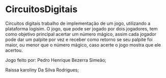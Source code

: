 # CircuitosDigitais
Circuitos digitais 
trabalho de implementação de um jogo, utilizando a plataforma logisim.
O jogo, que pode ser jogado por dois jogadores, tem como objetivo principal acertar um número mágico, assim cada jogador pode dar um palpite por vez e receber como retorno se seu palpite foi maior, ou menor que o número mágico, caso acerte o jogo mostra que ele acertou.

Jogo feito por:
Pedro Henrique Bezerra Simeão;

Raissa karoliny Da Silva Rodrigues;
